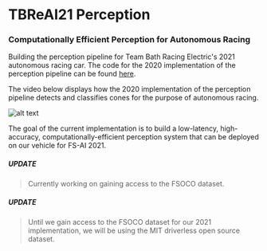# TBReAI21 Perception
### Computationally Efficient Perception for Autonomous Racing

Building the perception pipeline for Team Bath Racing Electric's 2021 autonomous racing car. The code for the 2020 implementation of the perception pipeline can be found [here](old-implementation/code).

The video below displays how the 2020 implementation of the perception pipeline detects and classifies cones for the purpose of autonomous racing.  

![alt text](https://github.com/TBReAI/TBReAI21-Perception/blob/main/old-implementation/images-and-video/old-detection.gif "Detection GIF")

The goal of the current implementation is to build a low-latency, high-accuracy, computationally-efficient perception system that can be deployed on our vehicle for FS-AI 2021.

##### UPDATE
> Currently working on gaining access to the FSOCO dataset.
##### UPDATE
> Until we gain access to the FSOCO dataset for our 2021 implementation, we will be using the MIT driverless open source dataset.
